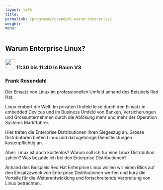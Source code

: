 ```yaml
---
layout: talk
title:
permalink: /programm/rosendahl-warum_enterprise/
weight: 
menu:
---
```

## Warum&nbsp;Enterprise&nbsp;Linux?

### <img height = "32" src="../../images/lightning.svg"> 11:30 bis 11:40 in Raum V3

### Frank&nbsp;Rosendahl

Der Einsatz von Linux im professionellen Umfeld anhand des Beispiels Red Hat.

Linux erobert die Welt. Im privaten Umfeld leise durch den Einsatz in embedded Devices und im Business Umfeld von Banken, Versicherungen und Grossunternehmen durch die Ablösung mehr und mehr der Operation Systems Marktführer.

Hier treten die Enterprise Distributionen ihren Siegeszug an. Grosse Distributoren bieten Linux und dazugehörige Dienstleistungen kostenpflichtig an.

Aber: Linux ist doch kostenlos? Warum soll ich für eine Linux Distribution zahlen? Was bezahle ich bei den Enterprise Distributionen?

Anhand des Beispiels Red Hat Enterprise Linux wollen wir einen Blick auf den Einsatzzweck von Enterprise Distributionen werfen und kurz die Vorteile für die Weiterentwicklung und fortschreitende Verbreitung von Linux betrachten.
